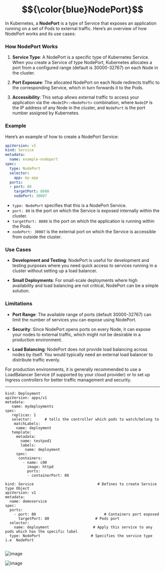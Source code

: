 # $${\color{blue}NodePort}$$

In Kubernetes, a **NodePort** is a type of Service that exposes an application running on a set of Pods to external traffic. Here’s an overview of how NodePort works and its use cases:

### How NodePort Works

1. **Service Type**: A NodePort is a specific type of Kubernetes Service. When you create a Service of type NodePort, Kubernetes allocates a port from a configured range (default is 30000-32767) on each Node in the cluster.

2. **Port Exposure**: The allocated NodePort on each Node redirects traffic to the corresponding Service, which in turn forwards it to the Pods.

3. **Accessibility**: This setup allows external traffic to access your application via the `<NodeIP>:<NodePort>` combination, where `NodeIP` is the IP address of any Node in the cluster, and `NodePort` is the port number assigned by Kubernetes.

### Example

Here’s an example of how to create a NodePort Service:

```yaml
apiVersion: v1
kind: Service
metadata:
  name: example-nodeport
spec:
  type: NodePort
  selector:
    app: my-app
  ports:
  - port: 80
    targetPort: 8080
    nodePort: 30007
```

- `type: NodePort` specifies that this is a NodePort Service.
- `port: 80` is the port on which the Service is exposed internally within the cluster.
- `targetPort: 8080` is the port on which the application is running within the Pods.
- `nodePort: 30007` is the external port on which the Service is accessible from outside the cluster.

### Use Cases

- **Development and Testing**: NodePort is useful for development and testing purposes where you need quick access to services running in a cluster without setting up a load balancer.
  
- **Small Deployments**: For small-scale deployments where high availability and load balancing are not critical, NodePort can be a simple solution.

### Limitations

- **Port Range**: The available range of ports (default 30000-32767) can limit the number of services you can expose using NodePort.
  
- **Security**: Since NodePort opens ports on every Node, it can expose your nodes to external traffic, which might not be desirable in a production environment.
  
- **Load Balancing**: NodePort does not provide load balancing across nodes by itself. You would typically need an external load balancer to distribute traffic evenly.

For production environments, it is generally recommended to use a LoadBalancer Service (if supported by your cloud provider) or to set up Ingress controllers for better traffic management and security.







--------------------------------------------------------------------------------------------------------------------------------------------------------------------------------------------------
```
kind: Deployment
apiVersion: apps/v1
metadata:
   name: mydeployments
spec:
   replicas: 1
   selector:      # tells the controller which pods to watch/belong to
    matchLabels:
     name: deployment
   template:
     metadata:
       name: testpod1
       labels:
         name: deployment
     spec:
      containers:
        - name: c00
          image: httpd
          ports:
          - containerPort: 80

```
```
kind: Service                             # Defines to create Service type Object
apiVersion: v1
metadata:
  name: demoservice
spec:
  ports:
    - port: 80                               # Containers port exposed
      targetPort: 80                     # Pods port
  selector:
    name: deployment                    # Apply this service to any pods which has the specific label
  type: NodePort                       # Specifies the service type i.e  NodePort


```




![image](https://github.com/user-attachments/assets/6b66a724-dd5a-47a4-acda-f08fe9776522)


![image](https://github.com/user-attachments/assets/72c488c9-508e-49db-b808-881887a7d4a0)

